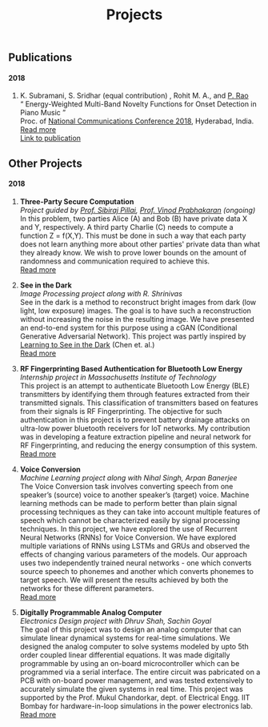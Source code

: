 ﻿---
layout: page
title: Projects
permalink: /projects
---

## **Publications** ##
#### 2018 ####
1. K. Subramani, S. Sridhar (equal contribution) , Rohit M. A., and [P. Rao](https://www.ee.iitb.ac.in/wiki/faculty/prao)<br/>
“ Energy-Weighted Multi-Band Novelty Functions for Onset Detection in Piano Music ”<br/>
Proc. of [National Communications Conference 2018](https://www.iith.ac.in/~ncc2018/), Hyderabad, India.<br/>
[Read more](/onset_detection)<br/>
[Link to publication](https://www.ee.iitb.ac.in/student/~daplab/publications/2018/p154-subramani.pdf)

## **Other Projects** ##
#### 2018 ####
1. **Three-Party Secure Computation**<br/>
*Project guided by [Prof. Sibiraj Pillai](https://www.ee.iitb.ac.in/~bsraj/), [Prof. Vinod Prabhakaran](http://www.tcs.tifr.res.in/~vinodmp/) (ongoing)*<br/>
In this problem, two parties Alice (A) and Bob (B) have private data X and Y, respectively. A third party Charlie (C) needs to compute a function Z = f(X,Y). This must be done in such a way that each party does not learn anything more about other parties' private data than what they already know. We wish to prove lower bounds on the amount of randomness and communication required to achieve this.<br/>
[Read more](/secure_comp)

1. **See in the Dark**<br/>
*Image Processing project along with R. Shrinivas*<br/>
See in the dark is a method to reconstruct bright images from dark (low light, low exposure) images. The goal is to have such a reconstruction without increasing the noise in the resulting image. We have presented an end-to-end system for this purpose using a cGAN (Conditional Generative Adversarial Network). This project was partly inspired by [Learning to See in the Dark](https://arxiv.org/abs/1805.01934) (Chen et. al.)<br/>
[Read more](/see_in_the_dark)

1. **RF Fingerprinting Based Authentication for Bluetooth Low Energy**<br/>
*Internship project in Massachusetts Institute of Technology*<br/>
This project is an attempt to authenticate Bluetooth Low Energy (BLE) transmitters by identifying them through features extracted from their transmitted signals. This classification of transmitters based on features from their signals is RF Fingerprinting. The objective for such authentication in this project is to prevent battery drainage attacks on ultra-low power bluetooth receivers for IoT networks. My contribution was in developing a feature extraction pipeline and neural network for RF Fingerprinting, and reducing the energy consumption of this system.<br/>
[Read more](/rf_fingerprinting)

1. **Voice Conversion**<br/>
*Machine Learning project along with Nihal Singh, Arpan Banerjee*<br/>
The Voice Conversion task involves converting speech from one speaker’s (source) voice to another speaker’s (target) voice. Machine learning methods can be made to perform better than plain signal processing techniques as they can take into account multiple features of speech which cannot be characterized easily by signal processing techniques. In this 
project, we have explored the use of Recurrent Neural Networks (RNNs) for Voice Conversion. We have explored multiple variations of RNNs using LSTMs and GRUs and observed the effects of changing various parameters of the models. Our approach uses two independently trained neural networks - one which converts source speech to phonemes and another which converts phonemes to target speech. We will present the results achieved by both the networks for these different parameters.<br/>
[Read more](/voice_conversion)

1. **Digitally Programmable Analog Computer**<br/>
*Electronics Design project with Dhruv Shah, Sachin Goyal*<br/>
The goal of this project was to design an analog computer that can simulate linear dynamical systems for real-time simulations. We designed the analog computer to solve systems modeled by upto 5th order coupled linear differential equations. It was made digitally programmable by using an on-board microcontroller which can be programmed via a serial interface. The entire circuit was pabricated on a PCB with on-board power management, and was tested extensively to accurately simulate the given systems in real time. This project was supported by the Prof. Mukul Chandorkar, dept. of Electrical Engg. IIT Bombay for hardware-in-loop simulations in the power electronics lab.<br/>
[Read more](/dpac)